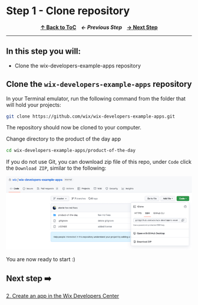 # Step 1 - Clone repository

<p align="center">
  <strong>
    <a href="../README.md#steps"> ↑ Back to ToC</a>&nbsp;&nbsp;&nbsp;
    <em> ← Previous Step</em>&nbsp;&nbsp;&nbsp;
    <a href="02-create-an-app.md"> → Next Step</a>
  </strong>
</p>
<hr/>

## In this step you will:

 * Clone the wix-developers-example-apps repository


## Clone the `wix-developers-example-apps` repository

In your Terminal emulator, run the following command from the folder that will hold your projects:

```bash
git clone https://github.com/wix/wix-developers-example-apps.git
```

The repository should now be cloned to your computer.

Change directory to the product of the day app

```bash
cd wix-developers-example-apps/product-of-the-day
```

If you do not use Git, you can download zip file of this repo, under `Code` click the `Download ZIP`, similar to the following:

![Download zip](../images/download-repo-zip.jpg?raw=true)

You are now ready to start :)

## Next step ➡️

[2. Create an app in the Wix Developers Center][step02]


[gh-back]: ../README.md#steps

[step02]: 02-create-an-app.md
